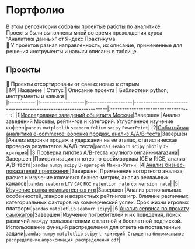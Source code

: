 # Портфолио
В этом репозитории собраны проектые работы по аналитике.  
Проекты были выполнены мной во время прохождения курса "Аналитика данных" от Яндекс Практикума.  
:paperclip: У проектов разная направленность, их описание, примененные для решения инструменты и навыки описаны в таблице.

## Проекты  
:date: Проекты отсортированы от самых новых к старым  
| №| Название | Статус | Описание проекта | Библиотеки python, инструменты и навыки |  
|:-----------:|:-------------------|:-------------------|------------------------------------------------------------------|:-----------------------------------:|
|1|[Исследование заведений общепита Москвы](/Исследование%20общепита%20Москвы/)|Завершен |Анализ заведений Москвы, рейтингов и категорий. Углубленное изучение кофеен|`pandas` `matplotlib` `seaborn`  `folium` `scipy` `PowerPoint`|
|2|[Событийная аналитика e-commerce: воронка продаж, анализ A/A/B-теста](/Событийная%20аналитика/)|Завершен |Анализ воронки продаж и удержания на ее этапах, статистическая проверка результатов А/А/B-теста|`pandas` `seaborn` `scipy` `plotly` `z-критерий`|
|3|[Проверка гипотез A/B-теста крупного онлайн-магазина](/А-Б%20тест/)|Завершен |Приоритизация гипотез по фреймворкам ICE и RICE, анализ A/B-теста|`pandas` `numpy` `scipy` `U-критерий Манна-Уитни`|
|4|[Анализ бизнес-показателей приложения](/Анализ%20бизнес-показателей/)|Завершен |Применение когортного анализа, расчет и изучение ключевых бизнес-метрик, анализ рекламных каналов|`pandas` `seaborn` `LTV` `CAC` `ROI` `retention rate` `conversion rate`|
|5|[Изучение рынка компьютерных игр](/Анализ%20рынка%20компьютерных%20игр/)|Завершен |Анализ региональных особенностей, жанров и возрастных рейтингов игр. Влияние различных категориальных факторов на коммерческий успех. Срок жизни игровых платформ|`pandas` `matplotlib` `seaborn` `scipy`|
|6|[Анализ сервиса по прокату самокатов](/Анализ%20проката%20самокатов/)|Завершен |Изучение потребителей и их поведения, поиск различий между пользователями с платной и бесплатной подпиской. Использование функций распределения для ответа на поставленные задачи|`pandas` `numpy` `matplotlib` `scipy` `t-критерий Стьюдента` `биномиальное распределение` `апроксимация распределения` `cdf`|
